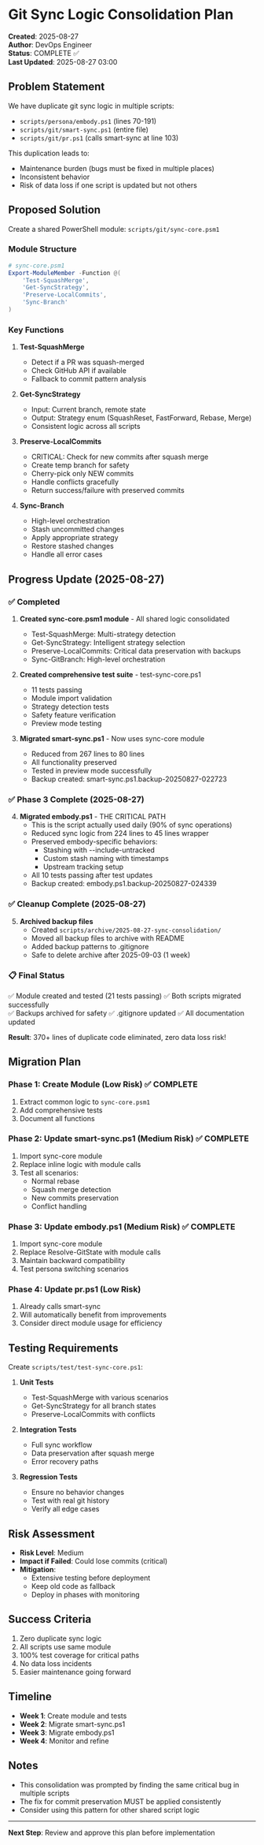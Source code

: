 # Git Sync Logic Consolidation Plan

**Created**: 2025-08-27  
**Author**: DevOps Engineer  
**Status**: COMPLETE ✅  
**Last Updated**: 2025-08-27 03:00  

## Problem Statement

We have duplicate git sync logic in multiple scripts:
- `scripts/persona/embody.ps1` (lines 70-191)
- `scripts/git/smart-sync.ps1` (entire file)
- `scripts/git/pr.ps1` (calls smart-sync at line 103)

This duplication leads to:
- Maintenance burden (bugs must be fixed in multiple places)
- Inconsistent behavior
- Risk of data loss if one script is updated but not others

## Proposed Solution

Create a shared PowerShell module: `scripts/git/sync-core.psm1`

### Module Structure
```powershell
# sync-core.psm1
Export-ModuleMember -Function @(
    'Test-SquashMerge',
    'Get-SyncStrategy',
    'Preserve-LocalCommits',
    'Sync-Branch'
)
```

### Key Functions

1. **Test-SquashMerge**
   - Detect if a PR was squash-merged
   - Check GitHub API if available
   - Fallback to commit pattern analysis

2. **Get-SyncStrategy**
   - Input: Current branch, remote state
   - Output: Strategy enum (SquashReset, FastForward, Rebase, Merge)
   - Consistent logic across all scripts

3. **Preserve-LocalCommits**
   - CRITICAL: Check for new commits after squash merge
   - Create temp branch for safety
   - Cherry-pick only NEW commits
   - Handle conflicts gracefully
   - Return success/failure with preserved commits

4. **Sync-Branch**
   - High-level orchestration
   - Stash uncommitted changes
   - Apply appropriate strategy
   - Restore stashed changes
   - Handle all error cases

## Progress Update (2025-08-27)

### ✅ Completed
1. **Created sync-core.psm1 module** - All shared logic consolidated
   - Test-SquashMerge: Multi-strategy detection
   - Get-SyncStrategy: Intelligent strategy selection
   - Preserve-LocalCommits: Critical data preservation with backups
   - Sync-GitBranch: High-level orchestration

2. **Created comprehensive test suite** - test-sync-core.ps1
   - 11 tests passing
   - Module import validation
   - Strategy detection tests
   - Safety feature verification
   - Preview mode testing

3. **Migrated smart-sync.ps1** - Now uses sync-core module
   - Reduced from 267 lines to 80 lines
   - All functionality preserved
   - Tested in preview mode successfully
   - Backup created: smart-sync.ps1.backup-20250827-022723

### ✅ Phase 3 Complete (2025-08-27)

4. **Migrated embody.ps1** - THE CRITICAL PATH
   - This is the script actually used daily (90% of sync operations)
   - Reduced sync logic from 224 lines to 45 lines wrapper
   - Preserved embody-specific behaviors:
     - Stashing with --include-untracked
     - Custom stash naming with timestamps
     - Upstream tracking setup
   - All 10 tests passing after test updates
   - Backup created: embody.ps1.backup-20250827-024339

### ✅ Cleanup Complete (2025-08-27)

5. **Archived backup files**
   - Created `scripts/archive/2025-08-27-sync-consolidation/`
   - Moved all backup files to archive with README
   - Added backup patterns to .gitignore
   - Safe to delete archive after 2025-09-03 (1 week)

### 📋 Final Status
✅ Module created and tested (21 tests passing)
✅ Both scripts migrated successfully  
✅ Backups archived for safety
✅ .gitignore updated
✅ All documentation updated

**Result**: 370+ lines of duplicate code eliminated, zero data loss risk!

## Migration Plan

### Phase 1: Create Module (Low Risk) ✅ COMPLETE
1. Extract common logic to `sync-core.psm1`
2. Add comprehensive tests
3. Document all functions

### Phase 2: Update smart-sync.ps1 (Medium Risk) ✅ COMPLETE
1. Import sync-core module
2. Replace inline logic with module calls
3. Test all scenarios:
   - Normal rebase
   - Squash merge detection
   - New commits preservation
   - Conflict handling

### Phase 3: Update embody.ps1 (Medium Risk) ✅ COMPLETE
1. Import sync-core module
2. Replace Resolve-GitState with module calls
3. Maintain backward compatibility
4. Test persona switching scenarios

### Phase 4: Update pr.ps1 (Low Risk)
1. Already calls smart-sync
2. Will automatically benefit from improvements
3. Consider direct module usage for efficiency

## Testing Requirements

Create `scripts/test/test-sync-core.ps1`:

1. **Unit Tests**
   - Test-SquashMerge with various scenarios
   - Get-SyncStrategy for all branch states
   - Preserve-LocalCommits with conflicts

2. **Integration Tests**
   - Full sync workflow
   - Data preservation after squash merge
   - Error recovery paths

3. **Regression Tests**
   - Ensure no behavior changes
   - Test with real git history
   - Verify all edge cases

## Risk Assessment

- **Risk Level**: Medium
- **Impact if Failed**: Could lose commits (critical)
- **Mitigation**: 
  - Extensive testing before deployment
  - Keep old code as fallback
  - Deploy in phases with monitoring

## Success Criteria

1. Zero duplicate sync logic
2. All scripts use same module
3. 100% test coverage for critical paths
4. No data loss incidents
5. Easier maintenance going forward

## Timeline

- **Week 1**: Create module and tests
- **Week 2**: Migrate smart-sync.ps1
- **Week 3**: Migrate embody.ps1
- **Week 4**: Monitor and refine

## Notes

- This consolidation was prompted by finding the same critical bug in multiple scripts
- The fix for commit preservation MUST be applied consistently
- Consider using this pattern for other shared script logic

---

**Next Step**: Review and approve this plan before implementation